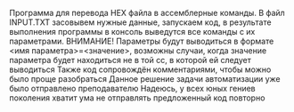 Программа для перевода HEX файла в ассемблерные команды.
В файл INPUT.TXT засовывем нужные данные, запускаем код, в результате выполнения программы в консоль выведутся все команды с их параметрами.
ВНИМАНИЕ! Параметры будут выводиться в формате <имя параметра>=<значение>, возможны случаи, когда значение параметра будет находиться не в той сс, в которой ей следует выводиться
Также код сопровождён комментариями, чтобы можно было проще разобраться
Данное решение задачи автоматизации уже было отправлено преподавателю
Надеюсь, у всех юных гениев поколения хватит ума не отправлять предложенный код повторно

